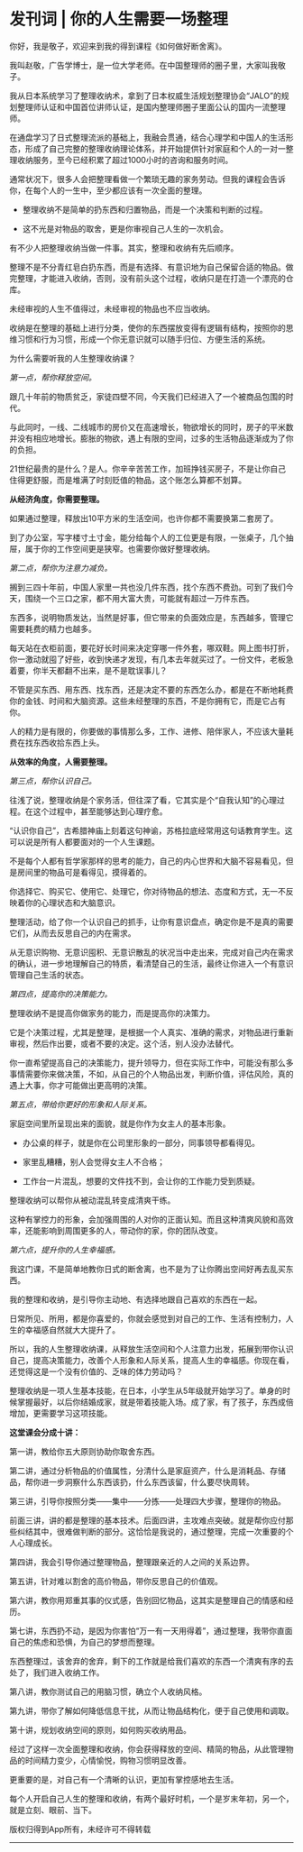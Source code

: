 # 发刊词 | 你的人生需要一场整理

你好，我是敬子，欢迎来到我的得到课程《如何做好断舍离》。

我叫赵敬，广告学博士，是一位大学老师。在中国整理师的圈子里，大家叫我敬子。

我从日本系统学习了整理收纳术，拿到了日本权威生活规划整理协会“JALO”的规划整理师认证和中国首位讲师认证，是国内整理师圈子里面公认的国内一流整理师。

在通盘学习了日式整理流派的基础上，我融会贯通，结合心理学和中国人的生活形态，形成了自己完整的整理收纳理论体系，并开始提供针对家庭和个人的一对一整理收纳服务，至今已经积累了超过1000小时的咨询和服务时间。

通常状况下，很多人会把整理看做一个繁琐无趣的家务劳动。但我的课程会告诉你，在每个人的一生中，至少都应该有一次全面的整理。

* 整理收纳不是简单的扔东西和归置物品，而是一个决策和判断的过程。

* 这不光是对物品的取舍，更是你审视自己人生的一次机会。

有不少人把整理收纳当做一件事。其实，整理和收纳有先后顺序。

整理不是不分青红皂白扔东西，而是有选择、有意识地为自己保留合适的物品。做完整理，才能进入收纳，否则，没有前头这个过程，收纳只是在打造一个漂亮的仓库。

未经审视的人生不值得过，未经审视的物品也不应当收纳。

收纳是在整理的基础上进行分类，使你的东西摆放变得有逻辑有结构，按照你的思维习惯和行为习惯，形成一个你无意识就可以随手归位、方便生活的系统。

为什么需要听我的人生整理收纳课？

 *第一点，帮你释放空间。*

跟几十年前的物质贫乏，家徒四壁不同，今天我们已经进入了一个被商品包围的时代。

与此同时，一线、二线城市的房价又在高速增长，物欲增长的同时，房子的平米数并没有相应地增长。膨胀的物欲，遇上有限的空间，过多的生活物品逐渐成为了你的负担。

21世纪最贵的是什么？是人。你辛辛苦苦工作，加班挣钱买房子，不是让你自己住得更舒服，而是堆满了时刻贬值的物品，这个账怎么算都不划算。

 **从经济角度，你需要整理。**

如果通过整理，释放出10平方米的生活空间，也许你都不需要换第二套房了。

到了办公室，写字楼寸土寸金，能分给每个人的工位更是有限，一张桌子，几个抽屉，属于你的工作空间更是狭窄。也需要你做好整理收纳。

 *第二点，帮你为注意力减负。*

搁到三四十年前，中国人家里一共也没几件东西，找个东西不费劲。可到了我们今天，围绕一个三口之家，都不用大富大贵，可能就有超过一万件东西。

东西多，说明物质发达，当然是好事，但它带来的负面效应是，东西越多，管理它需要耗费的精力也越多。

每天站在衣柜前面，要花好长时间来决定穿哪一件外套，哪双鞋。网上图书打折，你一激动就囤了好些，收到快递才发现，有几本去年就买过了。一份文件，老板急着要，你半天都翻不出来，是不是耽误事儿？

不管是买东西、用东西、找东西，还是决定不要的东西怎么办，都是在不断地耗费你的金钱、时间和大脑资源。这些未经整理的东西，不是你拥有它，而是它占有你。

人的精力是有限的，你要做的事情那么多，工作、进修、陪伴家人，不应该大量耗费在找东西收拾东西上头。

 **从效率的角度，人需要整理。**

 *第三点，帮你认识自己。*

往浅了说，整理收纳是个家务活，但往深了看，它其实是个“自我认知”的心理过程。在这个过程中，甚至能够达到心理疗愈。

“认识你自己”，古希腊神庙上刻着这句神谕，苏格拉底经常用这句话教育学生。这可以说是所有人都要面对的一个人生课题。

不是每个人都有哲学家那样的思考的能力，自己的内心世界和大脑不容易看见，但是房间里的物品可是看得见，摸得着的。

你选择它、购买它、使用它、处理它，你对待物品的想法、态度和方式，无一不反映着你的心理状态和大脑意识。

整理活动，给了你一个认识自己的抓手，让你有意识盘点，确定你是不是真的需要它们，从而去反思自己的内在需求。

从无意识购物、无意识囤积、无意识散乱的状况当中走出来，完成对自己内在需求的确认，进一步地理解自己的特质，看清楚自己的生活，最终让你进入一个有意识管理自己生活的状态。

 *第四点，提高你的决策能力。*

整理收纳不是提高你做家务的能力，而是提高你的决策力。

它是个决策过程，尤其是整理，是根据一个人真实、准确的需求，对物品进行重新审视，然后作出要，或者不要的决定。这个活，别人没办法替代。

你一直希望提高自己的决策能力，提升领导力，但在实际工作中，可能没有那么多事情需要你来做决策，不如，从自己的个人物品出发，判断价值，评估风险，真的遇上大事，你才可能做出更高明的决策。

 *第五点，带给你更好的形象和人际关系。*

家庭空间里所呈现出来的面貌，就是你作为女主人的基本形象。

* 办公桌的样子，就是你在公司里形象的一部分，同事领导都看得见。

* 家里乱糟糟，别人会觉得女主人不合格；

* 工作台一片混乱，想要的文件找不到，会让你的工作能力受到质疑。

整理收纳可以帮你从被动混乱转变成清爽干练。

这种有掌控力的形象，会加强周围的人对你的正面认知。而且这种清爽风貌和高效率，还能影响到周围更多的人，带动你的家，你的团队改变。

 *第六点，提升你的人生幸福感。*

我这门课，不是简单地教你日式的断舍离，也不是为了让你腾出空间好再去乱买东西。

我的整理和收纳，是引导你主动地、有选择地跟自己喜欢的东西在一起。

日常所见、所用，都是你喜爱的，你就会感觉到对自己的工作、生活有控制力，人生的幸福感自然就大大提升了。

所以，我的人生整理收纳课，从释放生活空间和个人注意力出发，拓展到带你认识自己，提高决策能力，改善个人形象和人际关系，提高人生的幸福感。你现在看，还觉得这是一个没有价值的、乏味的体力劳动吗？

整理收纳是一项人生基本技能，在日本，小学生从5年级就开始学习了。单身的时候掌握最好，以后你结婚成家，就是带着技能入场。成了家，有了孩子，东西成倍增加，更需要学习这项技能。

 **这堂课会分成十讲：**

第一讲，教给你五大原则协助你取舍东西。

第二讲，通过分析物品的价值属性，分清什么是家庭资产，什么是消耗品、存储品，帮你进一步洞察什么东西该扔，什么东西该留，什么要尽快周转。

第三讲，引导你按照分类——集中——分拣——处理四大步骤，整理你的物品。

前面三讲，讲的都是整理的基本技术。后面四讲，主攻难点突破。就是帮你应付那些纠结其中，很难做判断的部分。这恰恰是我说的，通过整理，完成一次重要的个人心理成长。

第四讲，我会引导你通过整理物品，整理跟亲近的人之间的关系边界。

第五讲，针对难以割舍的高价物品，带你反思自己的价值观。

第六讲，教你用郑重其事的仪式感，告别回忆物品，这其实是整理自己的情感和经历。

第七讲，东西扔不动，是因为你害怕“万一有一天用得着”，通过整理，我带你直面自己的焦虑和恐惧，为自己的梦想而整理。

东西整理过，该舍弃的舍弃，剩下的工作就是给我们喜欢的东西一个清爽有序的去处了，我们进入收纳工作。

第八讲，教你测试自己的用脑习惯，确立个人收纳风格。

第九讲，带你了解如何降低信息干扰，从而让物品结构化，便于自己使用和调取。

第十讲，规划收纳空间的原则，如何购买收纳用品。

经过了这样一次全面整理和收纳，你会获得释放的空间、精简的物品，从此管理物品的时间精力变少，心情愉悦，购物习惯明显改善。

更重要的是，对自己有一个清晰的认识，更加有掌控感地去生活。

每个人开启自己人生的整理和收纳，有两个最好时机，一个是岁末年初，另一个，就是立刻、眼前、当下。

版权归得到App所有，未经许可不得转载

---

